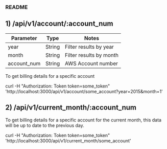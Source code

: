 ### README

## 1) /api/v1/account/:account_num

Parameter | Type | Notes 
--------- | ---- | ------
year  | String |  Filter results by year
month | String | Filter results by  month
account_num | String | AWS Account number

To get billing details for a specific account

curl -H "Authorization: Token token=some_token" 'http://localhost:3000/api/v1/account/some_account?year=2015&month=1'

## 2) /api/v1/current_month/:account_num

To get billing details for a specific account for the current month, this data will be up to date to the previous day.

curl -H "Authorization: Token token=some_token" 'http://localhost:3000/api/v1/current_month/some_account'

